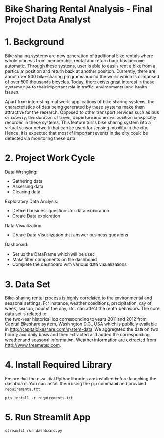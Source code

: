 # Bike Sharing Rental Analysis - Final Project Data Analyst
# 1. Background
Bike sharing systems are new generation of traditional bike rentals where whole process from membership, rental and return 
back has become automatic. Through these systems, user is able to easily rent a bike from a particular position and return 
back at another position. Currently, there are about over 500 bike-sharing programs around the world which is composed of 
over 500 thousands bicycles. Today, there exists great interest in these systems due to their important role in traffic, 
environmental and health issues. 

Apart from interesting real world applications of bike sharing systems, the characteristics of data being generated by
these systems make them attractive for the research. Opposed to other transport services such as bus or subway, the duration
of travel, departure and arrival position is explicitly recorded in these systems. This feature turns bike sharing system into
a virtual sensor network that can be used for sensing mobility in the city. Hence, it is expected that most of important
events in the city could be detected via monitoring these data.

# 2. Project Work Cycle
Data Wrangling:
+ Gathering data
+ Assessing data
+ Cleaning data

Exploratory Data Analysis:
+ Defined business questions for data exploration
+ Create Data exploration

Data Visualization:
+ Create Data Visualization that answer business questions

Dashboard:
+ Set up the DataFrame which will be used
+ Make filter components on the dashboard
+ Complete the dashboard with various data visualizations

# 3. Data Set
Bike-sharing rental process is highly correlated to the environmental and seasonal settings. For instance, weather conditions,
precipitation, day of week, season, hour of the day, etc. can affect the rental behaviors. The core data set is related to  
the two-year historical log corresponding to years 2011 and 2012 from Capital Bikeshare system, Washington D.C., USA which is 
publicly available in http://capitalbikeshare.com/system-data. We aggregated the data on two hourly and daily basis and then 
extracted and added the corresponding weather and seasonal information. Weather information are extracted from http://www.freemeteo.com. 

# 4. Install Required Library
Ensure that the essential Python libraries are installed before launching the dashboard. You can install them using the pip command and provided `requirements.txt`.
```
pip install -r requirements.txt
```
# 5. Run Streamlit App
``
streamlit run dashboard.py
``
